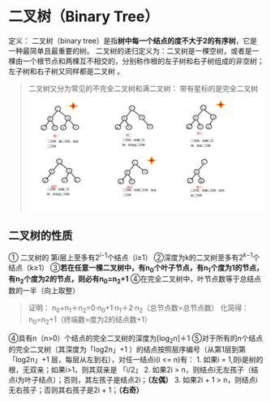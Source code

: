 


# 二叉树（Binary Tree）
 
定义： 二叉树（binary tree）是指**树中每一个结点的度不大于2的有序树**，它是一种最简单且最重要的树。 二叉树的递归定义为：二叉树是一棵空树，或者是一棵由一个根节点和两棵互不相交的，分别称作根的左子树和右子树组成的非空树；左子树和右子树又同样都是二叉树 。
>二叉树又分为常见的不完全二叉树和满二叉树：
>带有星标的是完全二叉树![输入图片说明](/imgs/2025-06-30/xWXETylTPogiuKzd.png)

## 二叉树的性质

① 二叉树的 第i层上至多有2$^i$$^-$$^1$个结点（i≥1）
②深度为k的二叉树至多有2$^k$$^-$$^1$个结点（k≥1）
③**若在任意一棵二叉树中，有n$_0$个叶子节点，有n$_1$个度为1的节点，有n$_2$个度为2的节点，则必有n$_0$=n$_2$+1**
④在完全二叉树中，叶节点数等于总结点数的一半（向上取整）
>证明：
>n$_0$+n$_1$＋n$_2$=0·n$_0$+1·n$_1$＋2·n$_2$（总节点数=总节点数）
>化简得：n$_0$=n$_2$+1（终端数=度为2的结点数+1）

④具有n（n>0）个结点的完全二叉树的深度为[log$_2$n]＋1
⑤对于所有的n个结点的完全二叉树（其深度为「log2n」+1 ）的结点按照层序编号（从第1层到第「log2n」+1 层，每层从左到右），对任一结点i(i <= n)有：
		1. 如果i = 1,则i是树的根，无双亲；如果i>1，则其双亲是 「i/2」
		2. 如果2i > n，则结点i无左孩子（结点i为叶子结点）；否则，其左孩子是结点2i；**（左偶）**
		3. 如果2i + 1 > n，则结点i无右孩子；否则其右孩子是2i + 1；**（右奇）**

<!--stackedit_data:
eyJoaXN0b3J5IjpbOTYwODgxMjYyLC0yMDY3MjI0ODE3LC0xMj
Q4NTI2MTA0LC0xODc0OTA4ODYyXX0=
-->